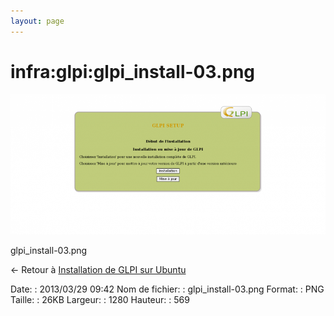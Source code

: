 ```yaml
---
layout: page
---
```


infra:glpi:glpi\_install-03.png
===============================

[![glpi\_install-03.png](../../../assets/media/infra/glpi/glpi_install-03.png@cache=&w=900&h=400 "glpi_install-03.png")](../../../assets/media/infra/glpi/glpi_install-03.png@cache= "Afficher le fichier original")

glpi\_install-03.png

← Retour à [Installation de GLPI sur
Ubuntu](../../../infra/glpi/glpi-ubuntu-install.html "infra:glpi:glpi-ubuntu-install")

Date:
:   2013/03/29 09:42
Nom de fichier:
:   glpi\_install-03.png
Format:
:   PNG
Taille:
:   26KB
Largeur:
:   1280
Hauteur:
:   569


